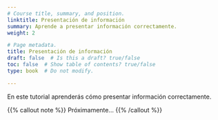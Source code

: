 ```yaml
---
# Course title, summary, and position.
linktitle: Presentación de información
summary: Aprende a presentar información correctamente.
weight: 2

# Page metadata.
title: Presentación de información
draft: false  # Is this a draft? true/false
toc: false  # Show table of contents? true/false
type: book  # Do not modify.

---
```


En este tutorial aprenderás cómo presentar información correctamente.

{{% callout note %}}
Próximamente...
{{% /callout %}}